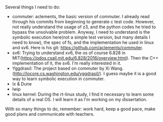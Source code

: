 Several things I need to do:
- commuter: aclements, the basic version of commuter. I already read through his commits from beginning to generate c test code. However, not really understand the usage of z3, and the python codes he tried to bypass the unsolvable problem. Anyway, I need to understand is the symbolic execution here(not a simple test version, but many details I need to know), the spec of fs, and the implementation he used in linux and sv6. Here is his git: https://github.com/aclements/commuter.
- sv6: Trying to understand xv6, the os of course 6.828 in MIT(https://pdos.csail.mit.edu/6.828/2016/overview.html). Then the C++ implementation of it, the sv6. I'm really interested in it.
- Yggdrasil: The project based on commuter by Xi Wang.(http://locore.cs.washington.edu/yggdrasil/). I guess maybe it is a good way to learn symbolic execution in commuter.
- Ix & Dune
- lwip
- linux kernel: During the rt-linux study, I find it necessary to learn some details of a real OS. I will learn it as I'm working on my dissertation.

With so many things to do, remember: work hard, keep a good pace, make good plans and communicate with teachers.